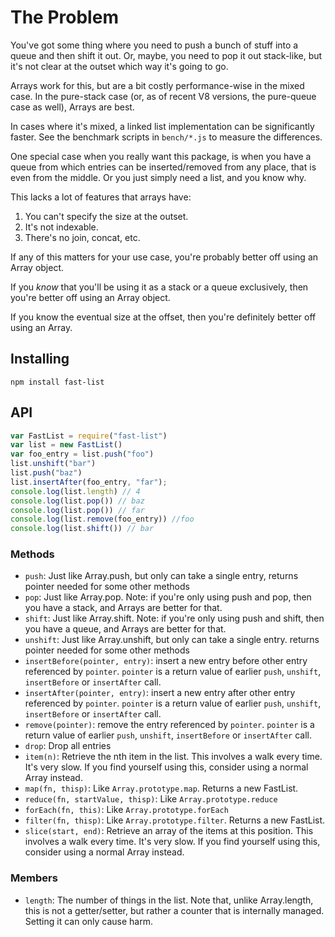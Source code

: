 # The Problem

You've got some thing where you need to push a bunch of stuff into a
queue and then shift it out.  Or, maybe, you need to pop it out
stack-like, but it's not clear at the outset which way it's going to go.

Arrays work for this, but are a bit costly performance-wise in the mixed
case.  In the pure-stack case (or, as of recent V8 versions, the pure-queue
case as well), Arrays are best.

In cases where it's mixed, a linked list implementation can be
significantly faster.  See the benchmark scripts in `bench/*.js` to
measure the differences.

One special case when you really want this package, is when you have a queue
from which entries can be inserted/removed from any place, that is even from
the middle. Or you just simply need a list, and you know why.

This lacks a lot of features that arrays have:

1. You can't specify the size at the outset.
2. It's not indexable.
3. There's no join, concat, etc.

If any of this matters for your use case, you're probably better off
using an Array object.

If you *know* that you'll be using it as a stack or a queue exclusively,
then you're better off using an Array object.

If you know the eventual size at the offset, then you're definitely
better off using an Array.

## Installing

```
npm install fast-list
```

## API

```javascript
var FastList = require("fast-list")
var list = new FastList()
var foo_entry = list.push("foo")
list.unshift("bar")
list.push("baz")
list.insertAfter(foo_entry, "far");
console.log(list.length) // 4
console.log(list.pop()) // baz
console.log(list.pop()) // far
console.log(list.remove(foo_entry)) //foo
console.log(list.shift()) // bar
```

### Methods

* `push`: Just like Array.push, but only can take a single entry,
  returns pointer needed for some other methods
* `pop`: Just like Array.pop.  Note: if you're only using push and pop,
  then you have a stack, and Arrays are better for that.
* `shift`: Just like Array.shift.  Note: if you're only using push and
  shift, then you have a queue, and Arrays are better for that.
* `unshift`: Just like Array.unshift, but only can take a single entry.
  returns pointer needed for some other methods
* `insertBefore(pointer, entry)`: insert a new entry before other entry
  referenced by `pointer`. `pointer` is a return value of earlier `push`,
  `unshift`, `insertBefore` or `insertAfter` call.
* `insertAfter(pointer, entry)`: insert a new entry after other entry
  referenced by `pointer`. `pointer` is a return value of earlier `push`,
  `unshift`, `insertBefore` or `insertAfter` call.
* `remove(pointer)`: remove the entry referenced by `pointer`. `pointer` is a
  return value of earlier `push`, `unshift`, `insertBefore` or `insertAfter`
  call.
* `drop`: Drop all entries
* `item(n)`: Retrieve the nth item in the list.  This involves a walk
  every time.  It's very slow.  If you find yourself using this,
  consider using a normal Array instead.
* `map(fn, thisp)`: Like `Array.prototype.map`.  Returns a new FastList.
* `reduce(fn, startValue, thisp)`: Like `Array.prototype.reduce`
* `forEach(fn, this)`: Like `Array.prototype.forEach`
* `filter(fn, thisp)`: Like `Array.prototype.filter`. Returns a new
  FastList.
* `slice(start, end)`: Retrieve an array of the items at this position.
  This involves a walk every time.  It's very slow.  If you find
  yourself using this, consider using a normal Array instead.

### Members

* `length`: The number of things in the list.  Note that, unlike
  Array.length, this is not a getter/setter, but rather a counter that
  is internally managed.  Setting it can only cause harm.
